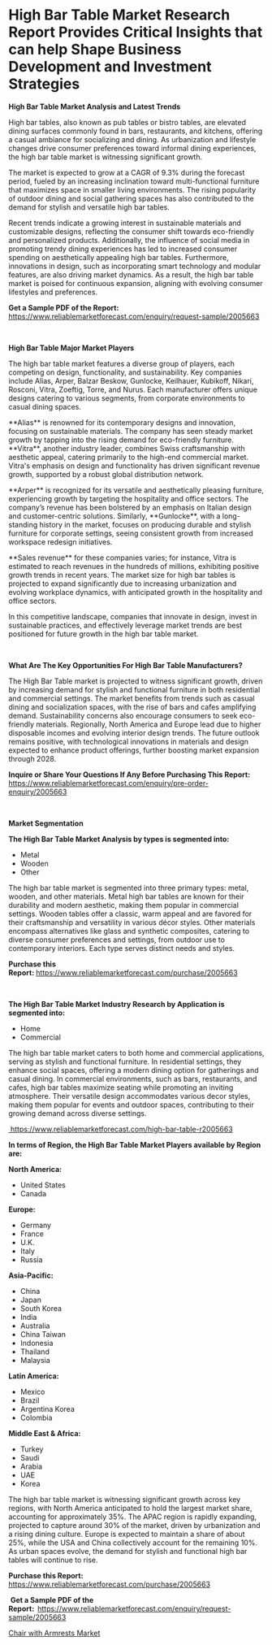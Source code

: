 <p><h1>High Bar Table Market Research Report Provides Critical Insights that can help Shape Business Development and Investment Strategies</h1></p><p><strong>High Bar Table Market Analysis and Latest Trends</strong></p>
<p><p>High bar tables, also known as pub tables or bistro tables, are elevated dining surfaces commonly found in bars, restaurants, and kitchens, offering a casual ambiance for socializing and dining. As urbanization and lifestyle changes drive consumer preferences toward informal dining experiences, the high bar table market is witnessing significant growth. </p><p>The market is expected to grow at a CAGR of 9.3% during the forecast period, fueled by an increasing inclination toward multi-functional furniture that maximizes space in smaller living environments. The rising popularity of outdoor dining and social gathering spaces has also contributed to the demand for stylish and versatile high bar tables. </p><p>Recent trends indicate a growing interest in sustainable materials and customizable designs, reflecting the consumer shift towards eco-friendly and personalized products. Additionally, the influence of social media in promoting trendy dining experiences has led to increased consumer spending on aesthetically appealing high bar tables. Furthermore, innovations in design, such as incorporating smart technology and modular features, are also driving market dynamics. As a result, the high bar table market is poised for continuous expansion, aligning with evolving consumer lifestyles and preferences.</p></p>
<p><strong>Get a Sample PDF of the Report:&nbsp;</strong> <a href="https://www.reliablemarketforecast.com/enquiry/request-sample/2005663?utm_campaign=2336&utm_medium=2&utm_source=Github&utm_content=ia&utm_term=05042025&utm_id=high-bar-table">https://www.reliablemarketforecast.com/enquiry/request-sample/2005663</a></p>
<p>&nbsp;</p>
<p><strong>High Bar Table Major Market Players</strong></p>
<p><p>The high bar table market features a diverse group of players, each competing on design, functionality, and sustainability. Key companies include Alias, Arper, Balzar Beskow, Gunlocke, Keilhauer, Kubikoff, Nikari, Rosconi, Vitra, Zoeftig, Torre, and Nurus. Each manufacturer offers unique designs catering to various segments, from corporate environments to casual dining spaces.</p><p>**Alias** is renowned for its contemporary designs and innovation, focusing on sustainable materials. The company has seen steady market growth by tapping into the rising demand for eco-friendly furniture. **Vitra**, another industry leader, combines Swiss craftsmanship with aesthetic appeal, catering primarily to the high-end commercial market. Vitra's emphasis on design and functionality has driven significant revenue growth, supported by a robust global distribution network.</p><p>**Arper** is recognized for its versatile and aesthetically pleasing furniture, experiencing growth by targeting the hospitality and office sectors. The company’s revenue has been bolstered by an emphasis on Italian design and customer-centric solutions. Similarly, **Gunlocke**, with a long-standing history in the market, focuses on producing durable and stylish furniture for corporate settings, seeing consistent growth from increased workspace redesign initiatives.</p><p>**Sales revenue** for these companies varies; for instance, Vitra is estimated to reach revenues in the hundreds of millions, exhibiting positive growth trends in recent years. The market size for high bar tables is projected to expand significantly due to increasing urbanization and evolving workplace dynamics, with anticipated growth in the hospitality and office sectors.</p><p>In this competitive landscape, companies that innovate in design, invest in sustainable practices, and effectively leverage market trends are best positioned for future growth in the high bar table market.</p></p>
<p>&nbsp;</p>
<p><strong>What Are The Key Opportunities For High Bar Table Manufacturers?</strong></p>
<p><p>The High Bar Table market is projected to witness significant growth, driven by increasing demand for stylish and functional furniture in both residential and commercial settings. The market benefits from trends such as casual dining and socialization spaces, with the rise of bars and cafes amplifying demand. Sustainability concerns also encourage consumers to seek eco-friendly materials. Regionally, North America and Europe lead due to higher disposable incomes and evolving interior design trends. The future outlook remains positive, with technological innovations in materials and design expected to enhance product offerings, further boosting market expansion through 2028.</p></p>
<p><strong>Inquire or Share Your Questions If Any Before Purchasing This Report:</strong> <a href="https://www.reliablemarketforecast.com/enquiry/pre-order-enquiry/2005663?utm_campaign=2336&utm_medium=2&utm_source=Github&utm_content=ia&utm_term=05042025&utm_id=high-bar-table">https://www.reliablemarketforecast.com/enquiry/pre-order-enquiry/2005663</a></p>
<p>&nbsp;</p>
<p><strong>Market Segmentation</strong></p>
<p><strong>The High Bar Table Market Analysis by types is segmented into:</strong></p>
<p><ul><li>Metal</li><li>Wooden</li><li>Other</li></ul></p>
<p><p>The high bar table market is segmented into three primary types: metal, wooden, and other materials. Metal high bar tables are known for their durability and modern aesthetic, making them popular in commercial settings. Wooden tables offer a classic, warm appeal and are favored for their craftsmanship and versatility in various décor styles. Other materials encompass alternatives like glass and synthetic composites, catering to diverse consumer preferences and settings, from outdoor use to contemporary interiors. Each type serves distinct needs and styles.</p></p>
<p><strong>Purchase this Report:&nbsp;</strong><a href="https://www.reliablemarketforecast.com/purchase/2005663?utm_campaign=2336&utm_medium=2&utm_source=Github&utm_content=ia&utm_term=05042025&utm_id=high-bar-table">https://www.reliablemarketforecast.com/purchase/2005663</a></p>
<p>&nbsp;</p>
<p><strong>The High Bar Table Market Industry Research by Application is segmented into:</strong></p>
<p><ul><li>Home</li><li>Commercial</li></ul></p>
<p><p>The high bar table market caters to both home and commercial applications, serving as stylish and functional furniture. In residential settings, they enhance social spaces, offering a modern dining option for gatherings and casual dining. In commercial environments, such as bars, restaurants, and cafes, high bar tables maximize seating while promoting an inviting atmosphere. Their versatile design accommodates various decor styles, making them popular for events and outdoor spaces, contributing to their growing demand across diverse settings.</p></p>
<p><a href="https://www.reliablemarketforecast.com/high-bar-table-r2005663?utm_campaign=2336&utm_medium=2&utm_source=Github&utm_content=ia&utm_term=05042025&utm_id=high-bar-table">&nbsp;https://www.reliablemarketforecast.com/high-bar-table-r2005663</a></p>
<p><strong>In terms of Region, the High Bar Table Market Players available by Region are:</strong></p>
<p>
    <p> <strong> North America: </strong>
        <ul>
            <li>United States</li>
            <li>Canada</li>
        </ul>
        </p> 
    <p> <strong> Europe: </strong>
        <ul>
            <li>Germany</li>
            <li>France</li>
            <li>U.K.</li>
            <li>Italy</li>
            <li>Russia</li>
        </ul>
        </p> 
    <p> <strong> Asia-Pacific: </strong>
        <ul>
            <li>China</li>
            <li>Japan</li>
            <li>South Korea</li>
            <li>India</li>
            <li>Australia</li>
            <li>China Taiwan</li>
            <li>Indonesia</li>
            <li>Thailand</li>
            <li>Malaysia</li>
        </ul>
        </p> 
    <p> <strong> Latin America: </strong>
        <ul>
            <li>Mexico</li>
            <li>Brazil</li>
            <li>Argentina Korea</li>
            <li>Colombia</li>
        </ul>
        </p> 
    <p> <strong> Middle East & Africa: </strong>
        <ul>
            <li>Turkey</li>
            <li>Saudi</li>
            <li>Arabia</li>
            <li>UAE</li>
            <li>Korea</li>
        </ul>
    </p>
    </p>
<p><p>The high bar table market is witnessing significant growth across key regions, with North America anticipated to hold the largest market share, accounting for approximately 35%. The APAC region is rapidly expanding, projected to capture around 30% of the market, driven by urbanization and a rising dining culture. Europe is expected to maintain a share of about 25%, while the USA and China collectively account for the remaining 10%. As urban spaces evolve, the demand for stylish and functional high bar tables will continue to rise.</p></p>
<p><strong>Purchase this Report: </strong><a href="https://www.reliablemarketforecast.com/purchase/2005663?utm_campaign=2336&utm_medium=2&utm_source=Github&utm_content=ia&utm_term=05042025&utm_id=high-bar-table">https://www.reliablemarketforecast.com/purchase/2005663</a></p>
<p>&nbsp;<strong>Get a Sample PDF of the Report:&nbsp;&nbsp;</strong><a href="https://www.reliablemarketforecast.com/enquiry/request-sample/2005663?utm_campaign=2336&utm_medium=2&utm_source=Github&utm_content=ia&utm_term=05042025&utm_id=high-bar-table">https://www.reliablemarketforecast.com/enquiry/request-sample/2005663</a></p>
<p><strong></strong></p>
<p><p><a href="https://github.com/boitafbg/Market-Research-Report-List-1/blob/main/chair-with-armrests-market.md?utm_campaign=2336&utm_medium=2&utm_source=Github&utm_content=ia&utm_term=05042025&utm_id=high-bar-table">Chair with Armrests Market</a></p></p>